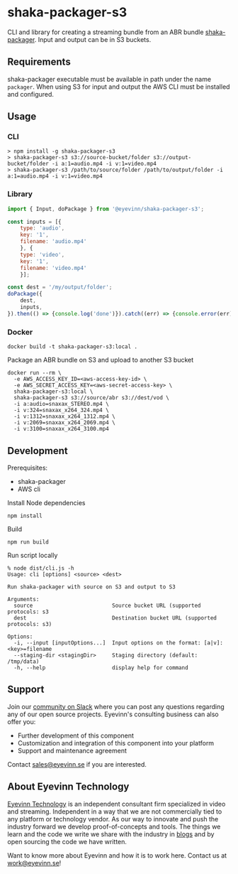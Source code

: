 # shaka-packager-s3

CLI and library for creating a streaming bundle from an ABR bundle [shaka-packager](https://github.com/shaka-project/shaka-packager). Input and output can be in S3 buckets.

## Requirements
shaka-packager executable must be available in path under the name `packager`. When using S3 for input and output the AWS CLI must be installed and configured.

## Usage
### CLI
```
> npm install -g shaka-packager-s3
> shaka-packager-s3 s3://source-bucket/folder s3://output-bucket/folder -i a:1=audio.mp4 -i v:1=video.mp4
> shaka-packager-s3 /path/to/source/folder /path/to/output/folder -i a:1=audio.mp4 -i v:1=video.mp4

```

### Library
```javascript
import { Input, doPackage } from '@eyevinn/shaka-packager-s3';

const inputs = [{
    type: 'audio',
    key: '1',
    filename: 'audio.mp4'
    }, {
    type: 'video',
    key: '1',
    filename: 'video.mp4'
    }];

const dest = '/my/output/folder';
doPackage({
    dest,
    inputs,
}).then(() => {console.log('done')}).catch((err) => {console.error(err)});

```

### Docker

```
docker build -t shaka-packager-s3:local .
```

Package an ABR bundle on S3 and upload to another S3 bucket

```
docker run --rm \
  -e AWS_ACCESS_KEY_ID=<aws-access-key-id> \
  -e AWS_SECRET_ACCESS_KEY=<aws-secret-access-key> \
  shaka-packager-s3:local \
  shaka-packager-s3 s3://source/abr s3://dest/vod \
  -i a:audio=snaxax_STEREO.mp4 \
  -i v:324=snaxax_x264_324.mp4 \
  -i v:1312=snaxax_x264_1312.mp4 \
  -i v:2069=snaxax_x264_2069.mp4 \
  -i v:3100=snaxax_x264_3100.mp4
```

## Development

Prerequisites:
- shaka-packager
- AWS cli

Install Node dependencies

```
npm install
```

Build

```
npm run build
```

Run script locally

```
% node dist/cli.js -h
Usage: cli [options] <source> <dest>

Run shaka-packager with source on S3 and output to S3

Arguments:
  source                         Source bucket URL (supported protocols: s3
  dest                           Destination bucket URL (supported protocols: s3)

Options:
  -i, --input [inputOptions...]  Input options on the format: [a|v]:<key>=filename
  --staging-dir <stagingDir>     Staging directory (default: /tmp/data)
  -h, --help                     display help for command
```

## Support

Join our [community on Slack](http://slack.streamingtech.se) where you can post any questions regarding any of our open source projects. Eyevinn's consulting business can also offer you:

- Further development of this component
- Customization and integration of this component into your platform
- Support and maintenance agreement

Contact [sales@eyevinn.se](mailto:sales@eyevinn.se) if you are interested.

## About Eyevinn Technology

[Eyevinn Technology](https://www.eyevinntechnology.se) is an independent consultant firm specialized in video and streaming. Independent in a way that we are not commercially tied to any platform or technology vendor. As our way to innovate and push the industry forward we develop proof-of-concepts and tools. The things we learn and the code we write we share with the industry in [blogs](https://dev.to/video) and by open sourcing the code we have written.

Want to know more about Eyevinn and how it is to work here. Contact us at work@eyevinn.se!
